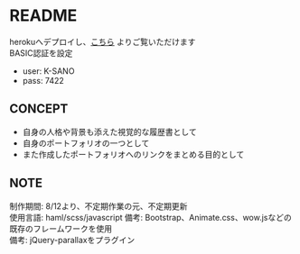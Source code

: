 # README
herokuへデプロイし、[こちら](https://myportfolio-myp817.herokuapp.com/) よりご覧いただけます  
BASIC認証を設定  
- user: K-SANO
- pass: 7422

## CONCEPT
- 自身の人格や背景も添えた視覚的な履歴書として
- 自身のポートフォリオの一つとして
- また作成したポートフォリオへのリンクをまとめる目的として

## NOTE
制作期間: 8/12より、不定期作業の元、不定期更新  
使用言語: haml/scss/javascript
備考: Bootstrap、Animate.css、wow.jsなどの既存のフレームワークを使用  
備考: jQuery-parallaxをプラグイン